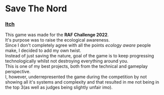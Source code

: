 # Save The Nord
### [Itch](https://nnra.itch.io/stn)
This game was made for the <b>RAF Challenge 2022</b>.<br/>
It's purpose was to raise the ecological awareness.<br/>
Since I don't completely agree with all the points <i>ecology aware</i> people make, I decided to add my own twist.<br/>
Instead of just saving the nature, goal of the game is to keep progressing technologically whilst not destroying everything around you.<br/>
This is one of my best projects, both from the technical and gameplay perspective.<br/>
I, however, underrepresented the game during the competition by not showing all it's systems and complexity and that resulted in me not being in the top 3(as well as judges being slightly unfair imo).<br/>
